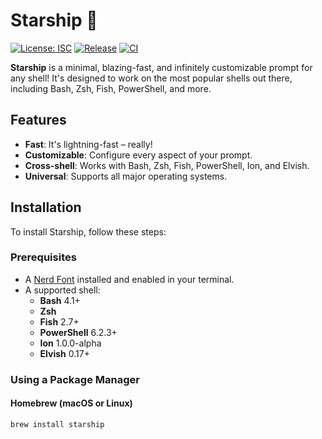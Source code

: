 # Starship 🚀

[![License: ISC](https://img.shields.io/badge/License-ISC-blue.svg)](https://opensource.org/licenses/ISC)
[![Release](https://img.shields.io/github/release/starship/starship.svg)](https://github.com/starship/starship/releases/latest)
[![CI](https://github.com/starship/starship/workflows/CI/badge.svg)](https://github.com/starship/starship/actions?query=workflow%3ACI)

**Starship** is a minimal, blazing-fast, and infinitely customizable prompt for any shell! It's designed to work on the most popular shells out there, including Bash, Zsh, Fish, PowerShell, and more.

## Features

- **Fast**: It's lightning-fast – really!
- **Customizable**: Configure every aspect of your prompt.
- **Cross-shell**: Works with Bash, Zsh, Fish, PowerShell, Ion, and Elvish.
- **Universal**: Supports all major operating systems.

## Installation

To install Starship, follow these steps:

### Prerequisites

- A [Nerd Font](https://www.nerdfonts.com/) installed and enabled in your terminal.
- A supported shell:
  - **Bash** 4.1+
  - **Zsh**
  - **Fish** 2.7+
  - **PowerShell** 6.2.3+
  - **Ion** 1.0.0-alpha
  - **Elvish** 0.17+

### Using a Package Manager

#### Homebrew (macOS or Linux)

```bash
brew install starship
